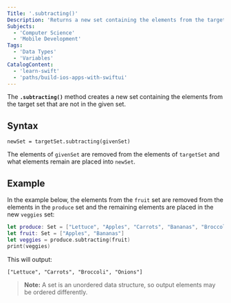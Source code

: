 ```yaml
---
Title: '.subtracting()'
Description: 'Returns a new set containing the elements from the target set that are not in the given set.'
Subjects:
  - 'Computer Science'
  - 'Mobile Development'
Tags:
  - 'Data Types'
  - 'Variables'
CatalogContent:
  - 'learn-swift'
  - 'paths/build-ios-apps-with-swiftui'
---
```


The **`.subtracting()`** method creates a new set containing the elements from the target set that are not in the given set.

## Syntax

```pseudo
newSet = targetSet.subtracting(givenSet)
```

The elements of `givenSet` are removed from the elements of `targetSet` and what elements remain are placed into `newSet`.

## Example

In the example below, the elements from the `fruit` set are removed from the elements in the `produce` set and the remaining elements are placed in the new `veggies` set:

```swift
let produce: Set = ["Lettuce", "Apples", "Carrots", "Bananas", "Broccoli", "Onions"]
let fruit: Set = ["Apples", "Bananas"]
let veggies = produce.subtracting(fruit)
print(veggies)
```

This will output:

```shell
["Lettuce", "Carrots", "Broccoli", "Onions"]
```

> **Note:** A set is an unordered data structure, so output elements may be ordered differently.
